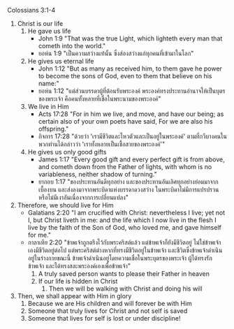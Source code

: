 Colossians 3:1-4

1. Christ is our life
    1. He gave us life
        - John 1:9 "That was the true Light, which lighteth every man that cometh into the world."
        - ยอห์น 1:9 "เป็นความสว่างแท้นั้น ซึ่งส่องสว่างแก่ทุกคนที่เข้ามาในโลก"
    2. He gives us eternal life
        - John 1:12 "But as many as received him, to them gave he power to become the sons of God, even to them that believe on his name:"
        - ยอห์น 1:12 "แต่ส่วนบรรดาผู้ที่ต้อนรับพระองค์ พระองค์ทรงประทานอำนาจให้เป็นบุตรของพระเจ้า คือคนทั้งหลายที่เชื่อในพระนามของพระองค์"
    3. We live in Him
        - Acts 17:28 "For in him we live, and move, and have our being; as certain also of your own poets have said, For we are also his offspring."
        - กิจการ 17:28 "ด้วยว่า 'เรามีชีวิตและไหวตัวและเป็นอยู่ในพระองค์' ตามที่กวีบางคนในพวกท่านได้กล่าวว่า 'เราทั้งหลายเป็นเชื้อสายของพระองค์'"
    4. He gives us only good gifts
        - James 1:17 "Every good gift and every perfect gift is from above, and cometh down from the Father of lights, with whom is no variableness, neither shadow of turning."
        - ยากอบ 1:17 "ของประทานอันดีทุกอย่าง และของประทานอันเลิศทุกอย่างย่อมมาจากเบื้องบน และส่งลงมาจากพระบิดาแห่งบรรดาดวงสว่าง ในพระบิดาไม่มีการแปรปรวน หรือไม่มีเงาอันเนื่องจากการเปลี่ยนแปลง"
2. Therefore, we should live for Him
    - Galatians 2:20 "I am crucified with Christ: nevertheless I live; yet not I, but Christ liveth in me: and the life which I now live in the flesh I live by the faith of the Son of God, who loved me, and gave himself for me."
    - กาลาเทีย 2:20 "ข้าพเจ้าถูกตรึงไว้กับพระคริสต์แล้ว แต่ข้าพเจ้าก็ยังมีชีวิตอยู่ ไม่ใช่ข้าพเจ้าเองมีชีวิตอยู่ต่อไป แต่พระคริสต์ต่างหากที่ทรงมีชีวิตอยู่ในข้าพเจ้า และชีวิตซึ่งข้าพเจ้าดำเนินอยู่ในร่างกายขณะนี้ ข้าพเจ้าดำเนินอยู่โดยความเชื่อในพระบุตรของพระเจ้า ผู้ได้ทรงรักข้าพเจ้า และได้ทรงสละพระองค์เองเพื่อข้าพเจ้า"
		1. A truly saved person wants to please their Father in heaven
		2. If our life is hidden in Christ
			1. Then we will be walking with Christ and doing his will
3. Then, we shall appear with Him in glory
    1. Because we are His children and will forever be with Him
    2. Someone that truly lives for Christ and not self is saved
    3. Someone that lives for self is lost or under discipline!